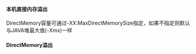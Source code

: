 #### 本机直接内存溢出 ####
DirectMemory容量可通过-XX:MaxDirectMemorySize指定，如果不指定则默认与JAVA堆最大值(-Xmx)一样

#### DirectMemory溢出 ####
```
```